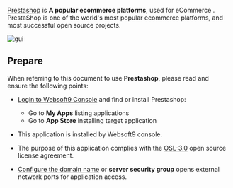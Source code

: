 [Prestashop](https://www.prestashop.com/en) is **A popular ecommerce platforms**, used for eCommerce . PrestaShop is one of the world's most popular ecommerce platforms, and most successful open source projects.


![gui](https://libs.websoft9.com/Websoft9/DocsPicture/zh/prestashop/pretashopui-websoft9.png)


## Prepare

When referring to this document to use **Prestashop**, please read and ensure the following points:

- [Login to Websoft9 Console](./login-console) and find or install Prestashop:
  - Go to **My Apps** listing applications 
  - Go to **App Store** installing target application

- This application is installed by Websoft9 console.


- The purpose of this application complies with the [OSL-3.0](https://opensource.org/licenses/OSL-3.0) open source license agreement.


- [Configure the domain name](./domain-set) or **server security group** opens external network ports for application access.